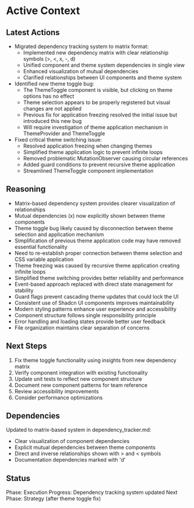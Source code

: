 # Active Context

## Latest Actions
- Migrated dependency tracking system to matrix format:
  - Implemented new dependency matrix with clear relationship symbols (>, <, x, -, d)
  - Unified component and theme system dependencies in single view
  - Enhanced visualization of mutual dependencies
  - Clarified relationships between UI components and theme system
- Identified new theme toggle bug:
  - The ThemeToggle component is visible, but clicking on theme options has no effect
  - Theme selection appears to be properly registered but visual changes are not applied
  - Previous fix for application freezing resolved the initial issue but introduced this new bug
  - Will require investigation of theme application mechanism in ThemeProvider and ThemeToggle
- Fixed critical theme switching issue:
  - Resolved application freezing when changing themes
  - Simplified theme application logic to prevent infinite loops
  - Removed problematic MutationObserver causing circular references
  - Added guard conditions to prevent recursive theme application
  - Streamlined ThemeToggle component implementation

## Reasoning
- Matrix-based dependency system provides clearer visualization of relationships
- Mutual dependencies (x) now explicitly shown between theme components
- Theme toggle bug likely caused by disconnection between theme selection and application mechanism
- Simplification of previous theme application code may have removed essential functionality
- Need to re-establish proper connection between theme selection and CSS variable application
- Theme freezing was caused by recursive theme application creating infinite loops
- Simplified theme switching provides better reliability and performance
- Event-based approach replaced with direct state management for stability
- Guard flags prevent cascading theme updates that could lock the UI
- Consistent use of Shadcn UI components improves maintainability
- Modern styling patterns enhance user experience and accessibility
- Component structure follows single responsibility principle
- Error handling and loading states provide better user feedback
- File organization maintains clear separation of concerns

## Next Steps
1. Fix theme toggle functionality using insights from new dependency matrix
2. Verify component integration with existing functionality
3. Update unit tests to reflect new component structure
4. Document new component patterns for team reference
5. Review accessibility improvements
6. Consider performance optimizations

## Dependencies
Updated to matrix-based system in dependency_tracker.md:
- Clear visualization of component dependencies
- Explicit mutual dependencies between theme components
- Direct and inverse relationships shown with > and < symbols
- Documentation dependencies marked with 'd'

## Status
Phase: Execution
Progress: Dependency tracking system updated
Next Phase: Strategy (after theme toggle fix)

